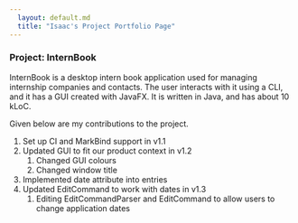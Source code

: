 ```yaml
---
  layout: default.md
  title: "Isaac's Project Portfolio Page"
---
```


### Project: InternBook

InternBook is a desktop intern book application used for managing internship companies and contacts. The user interacts with it using a CLI, and it has a GUI created with JavaFX. It is written in Java, and has about 10 kLoC.

Given below are my contributions to the project.
1) Set up CI and MarkBind support in v1.1
2) Updated GUI to fit our product context in v1.2
   1) Changed GUI colours
   2) Changed window title
3) Implemented date attribute into entries
4) Updated EditCommand to work with dates in v1.3 
   1) Editing EditCommandParser and EditCommand to allow users to change application dates
